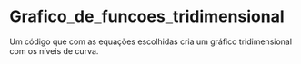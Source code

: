 # Grafico_de_funcoes_tridimensional
Um código que com as equações escolhidas cria um gráfico tridimensional com os níveis de curva. 
